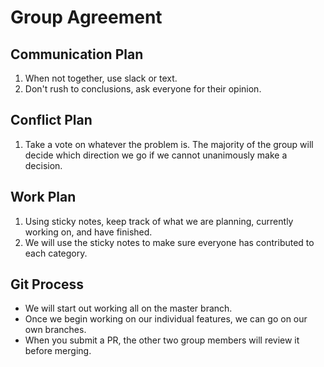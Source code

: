 # Group Agreement

## Communication Plan

1. When not together, use slack or text.
1. Don't rush to conclusions, ask everyone for their opinion.

## Conflict Plan

1. Take a vote on whatever the problem is. The majority of the group will decide which direction we go if we cannot unanimously make a decision.

## Work Plan

1. Using sticky notes, keep track of what we are planning, currently working on, and have finished. 
1. We will use the sticky notes to make sure everyone has contributed to each category.

## Git Process

* We will start out working all on the master branch.
* Once we begin working on our individual features, we can go on our own branches.
* When you submit a PR, the other two group members will review it before merging.

